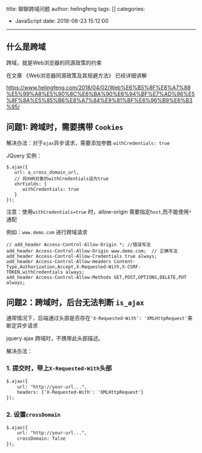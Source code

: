 title: 聊聊跨域问题
author: helingfeng
tags: []
categories:
  - JavaScript
date: 2018-06-23 15:12:00
---
## 什么是跨域

跨域，就是Web浏览器的同源政策的约束

在文章 《Web浏览器同源政策及其规避方法》 已经详细讲解 

https://www.helingfeng.com/2018/04/02/Web%E6%B5%8F%E8%A7%88%E5%99%A8%E5%90%8C%E6%BA%90%E6%94%BF%E7%AD%96%E5%8F%8A%E5%85%B6%E8%A7%84%E9%81%BF%E6%96%B9%E6%B3%95/

## 问题1: 跨域时，需要携带 `Cookies`

解决办法：对于`ajax`异步请求，需要添加参数 `withCredentials: true` 

JQuery 实例： 

```shell
$.ajax({
   url: a_cross_domain_url,
   // 将XHR对象的withCredentials设为true
   xhrFields: {
      withCredentials: true
   }
});
```

注意：使用`withCredentials=true` 时，allow-origin 需要指定`host`,而不能使用`*`通配

例如：`www.demo.com` 进行跨域请求
```shell
// add_header Access-Control-Allow-Origin *; //错误写法
add_header Access-Control-Allow-Origin www.demo.com;  // 正确写法
add_header Access-Control-Allow-Credentials true always;
add_header Access-Control-Allow-Headers Content-Type,Authorization,Accept,X-Requested-With,X-CSRF-TOKEN,withCredentials always;
add_header Access-Control-Allow-Methods GET,POST,OPTIONS,DELETE,PUT always;
```

## 问题2：跨域时，后台无法判断 `is_ajax`

通常情况下，后端通过头部是否存在`'X-Requested-With': 'XMLHttpRequest'`来断定异步请求

jquery ajax 跨域时，不携带此头部描述。

解决办法：

### 1. 提交时，带上`X-Requested-With`头部

```markdown
$.ajax({
    url: "http://your-url...",
    headers: {'X-Requested-With': 'XMLHttpRequest'}
});
```

### 2. 设置`crossDomain`

```markdown
$.ajax({
    url: "http://your-url...",
    crossDomain: false
});
```



